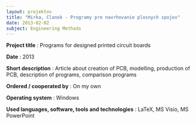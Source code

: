 ```yaml
---
layout: projektov
title: "Mirka, Clanok - Programy pre navrhovanie plosnych spojov"
date: 2013-02-02
subject: Engineering Methods 
---
```


 **Project title**	:	Programs for designed printed circuit boards

 **Date**	:	2013

 **Short description**	:	Article about creation of PCB, modelling, production of PCB, description of programs, comparison programs

 **Ordered / cooperated by**	:	On my own

 **Operating system**	:	Windows

 **Used languages, software, tools and technologies**	:	LaTeX, MS Visio, MS PowerPoint

